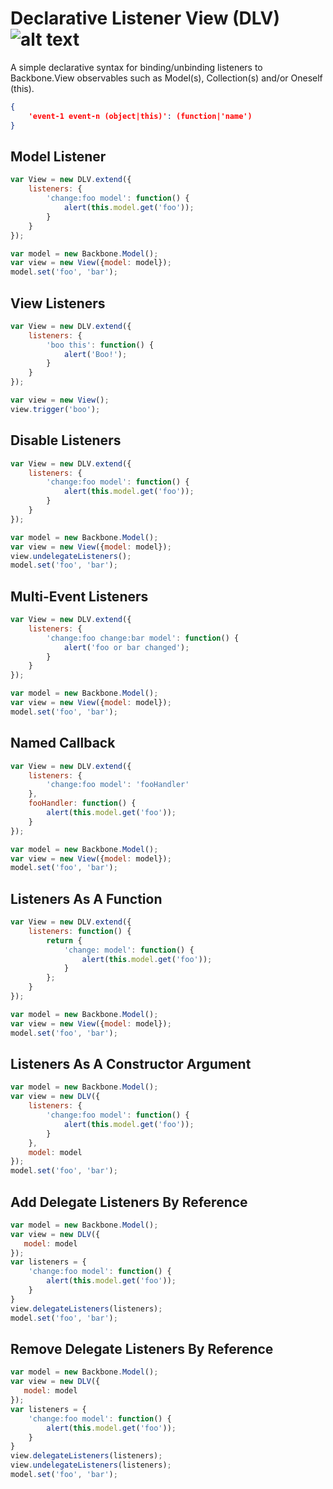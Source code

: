 # Declarative Listener View (DLV) ![alt text](https://api.travis-ci.org/docyes/dlv.png?branch=master "Build Status")

A simple declarative syntax for binding/unbinding listeners to Backbone.View observables such as Model(s), Collection(s) and/or Oneself (this).
```json
{
    'event-1 event-n (object|this)': (function|'name')
}
```

## Model Listener
```js
var View = new DLV.extend({
    listeners: {
        'change:foo model': function() {
            alert(this.model.get('foo'));
        }
    }
});

var model = new Backbone.Model();
var view = new View({model: model});
model.set('foo', 'bar');
```

## View Listeners
```js
var View = new DLV.extend({
    listeners: {
        'boo this': function() {
            alert('Boo!');
        }
    }
});

var view = new View();
view.trigger('boo');
```

## Disable Listeners
```js
var View = new DLV.extend({
    listeners: {
        'change:foo model': function() {
            alert(this.model.get('foo'));
        }
    }
});

var model = new Backbone.Model();
var view = new View({model: model});
view.undelegateListeners();
model.set('foo', 'bar');
```

## Multi-Event Listeners
```js
var View = new DLV.extend({
    listeners: {
        'change:foo change:bar model': function() {
            alert('foo or bar changed');
        }
    }
});

var model = new Backbone.Model();
var view = new View({model: model});
model.set('foo', 'bar');
```

## Named Callback
```js
var View = new DLV.extend({
    listeners: {
        'change:foo model': 'fooHandler'
    },
    fooHandler: function() {
        alert(this.model.get('foo'));
    } 
});

var model = new Backbone.Model();
var view = new View({model: model});
model.set('foo', 'bar');
```

## Listeners As A Function
```js
var View = new DLV.extend({
    listeners: function() {
        return {
            'change: model': function() {
                alert(this.model.get('foo'));
            }
        };
    }
});

var model = new Backbone.Model();
var view = new View({model: model});
model.set('foo', 'bar');
```

## Listeners As A Constructor Argument
```js
var model = new Backbone.Model();
var view = new DLV({
    listeners: {
        'change:foo model': function() {
            alert(this.model.get('foo'));
        }
    },
    model: model
});
model.set('foo', 'bar');
```

## Add Delegate Listeners By Reference
```js
var model = new Backbone.Model();
var view = new DLV({
   model: model
});
var listeners = {
    'change:foo model': function() {
        alert(this.model.get('foo'));
    }
}
view.delegateListeners(listeners);
model.set('foo', 'bar');
```

## Remove Delegate Listeners By Reference
```js
var model = new Backbone.Model();
var view = new DLV({
   model: model
});
var listeners = {
    'change:foo model': function() {
        alert(this.model.get('foo'));
    }
}
view.delegateListeners(listeners);
view.undelegateListeners(listeners);
model.set('foo', 'bar');
```




